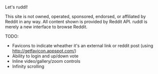 Let's ruddl!

This site is not owned, operated, sponsored, endorsed, or affiliated by Reddit in any way.
All content shown is provided by Reddit API. ruddl is merely a new interface to browse Reddit.

TODO:
- Favicons to indicate wheather it's an external link or reddit post (using http://getfavicon.appspot.com/)
- Ability to login and up/down vote
- Inline video/gallery/zoom controls
- Infinity scrolling
